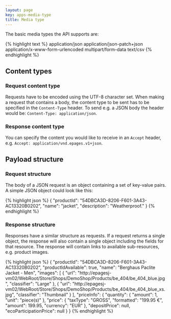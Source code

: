 ```yaml
---
layout: page
key: apps-media-type
title: Media type
---
```


The basic media types the API supports are:

{% highlight text %}
application/json
application/json-patch+json
application/x-www-form-urlencoded
multipart/form-data
text/csv
{% endhighlight %}

## Content types

### Request content type

Requests have to be encoded using the UTF-8 character set.
When making a request that contains a body, the content type to be sent has to be specified in the `Content-Type` header.
To send e.g. a JSON body the header would be: `Content-Type: application/json`.

### Response content type

You can specify the content you would like to receive in an `Accept` header, e.g. `Accept: application/vnd.epages.v1+json`.

## Payload structure

### Request structure

The body of a JSON request is an object containing a set of key-value pairs.
A simple JSON object could look like this:

{% highlight json %}
{
    "productId": "54DBCA3D-8206-F601-3A43-AC13320B0202",
    "name": "jacket",
    "description": "Weatherproof."
}
{% endhighlight %}

### Response structure

Responses have a similar structure as requests.
If a request returns a single object, the response will also contain a single object including the fields for that resource.
The response will contain links to available sub-resources, e.g. product images.

{% highlight json %}
{
    "productId": "54DBCA3D-8206-F601-3A43-AC13320B0202",
    "productIdAvailable": true,
    "name": "Berghaus Paclite Jacket - Men",
    "images": [
        {
            "url": "http://epagesj-vm02/WebRoot/Store/Shops/DemoShop/Products/be_404/be_404_blue.jpg",
            "classifier": "Large"
        },
        {
            "url": "http://epagesj-vm02/WebRoot/Store/Shops/DemoShop/Products/be_404/be_404_blue_xs.jpg",
            "classifier": "Thumbnail"
        }
    ],
    "priceInfo": {
        "quantity": {
            "amount": 1,
            "unit": "piece(s)"
        },
        "price": {
            "taxType": "GROSS",
            "formatted": "199.95 €",
            "amount": 199.95,
            "currency": "EUR"
        },
        "depositPrice": null,
        "ecoParticipationPrice": null
    }
}
{% endhighlight %}
